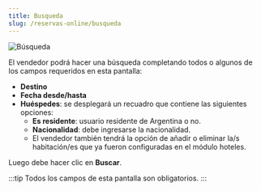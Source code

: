 ```yaml
---
title: Busqueda
slug: /reservas-online/busqueda
---
```


![Búsqueda](/img/reservas-online/busqueda.png)

El vendedor podrá hacer una búsqueda completando todos o algunos de los campos requeridos en esta pantalla:

- **Destino**  
- **Fecha desde/hasta**  
- **Huéspedes**: se desplegará un recuadro que contiene las siguientes opciones:  
  - **Es residente**: usuario residente de Argentina o no.  
  - **Nacionalidad**: debe ingresarse la nacionalidad.  
  - El vendedor también tendrá la opción de añadir o eliminar la/s habitación/es que ya fueron configuradas en el módulo hoteles.

Luego debe hacer clic en **Buscar**.  

:::tip
Todos los campos de esta pantalla son obligatorios.
:::
